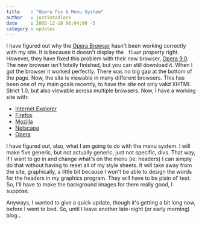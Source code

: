 ```yaml
---
title    : "Opera Fix & Menu System"
author   : justintadlock
date     : 2005-12-18 06:04:00 -5
category : updates
---
```


I have figured out why the <a href="http://www.opera.com" title="Opera Website" rel="external"> Opera Browser</a> hasn't been working correctly with my site.  It is because it doesn't display the <code> float</code> property right.  However, they have fixed this problem with their new browser, <a href="http://www.techspot.com/download393.html" title="Opera 9.0 Download" rel="external"> Opera 9.0</a>.  The new browser isn't totally finished, but you can still download it.  When I got the browser it worked perfectly.  There was no big gap at the bottom of the page.  Now, the site is viewable in many different browsers.  This has been one of my main goals recently, to have the site not only valid XHTML Strict 1.0, but also viewable across multiple browsers.  Now, I have a working site with:

<ul>
<li><a href="http://www.microsoft.com/windows/ie" title="IE Website" rel="external">Internet Explorer</a></li>
<li><a href="http://www.mozilla.com/firefox" title="Firefox Website" rel="external">Firefox</a></li>
<li><a href="http://www.mozilla.org/products/mozilla1.x" title="Download Mozilla" rel="external">Mozilla</a></li>
<li><a href="http://browser.netscape.com" title="Netscape Website" rel="external">Netscape</a></li>
<li><a href="http://www.opera.com" title="Opera Website" rel="external"> Opera</a></li>
</ul>

I have figured out, also, what I am going to do with the menu system.  I will make five generic, but not actually generic, just not specific, divs.  That way, if I want to go in and change what's on the menu (ie: headers) I can simply do that without having to reset all of my style sheets.  It will take away from the site, graphically, a little bit because I won't be able to design the words for the headers in my graphics program.  They will have to be plain ol' text.  So, I'll have to make the background images for them really good, I suppose.

Anyways, I wanted to give a quick update, though it's getting a bit long now, before I went to bed.  So, until I leave another late-night (or early morning) blog...
